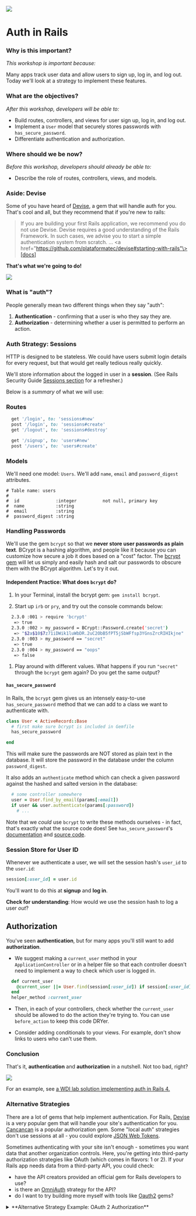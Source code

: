 <!--
Creator: Team
Last Edited by: Brianna
Location: SF
-->

![](https://ga-dash.s3.amazonaws.com/production/assets/logo-9f88ae6c9c3871690e33280fcf557f33.png)

# Auth in Rails

### Why is this important?
<!-- framing the "why" in big-picture/real world examples -->
*This workshop is important because:*

Many apps track user data and allow users to sign up, log in, and log out. Today we'll look at a strategy to implement these features.

### What are the objectives?
<!-- specific/measurable goal for students to achieve -->
*After this workshop, developers will be able to:*

- Build routes, controllers, and views for user sign up, log in, and log out.
- Implement a `User` model that securely stores passwords with `has_secure_password`.
- Differentiate authentication and authorization.

### Where should we be now?
<!-- call out the skills that are prerequisites -->
*Before this workshop, developers should already be able to:*

- Describe the role of routes, controllers, views, and models.   

### Aside: Devise

Some of you have heard of <a href="https://github.com/plataformatec/devise">Devise</a>, a gem that will handle auth for you. That's cool and all, but they recommend that if you're new to rails:

> If you are building your first Rails application, we recommend you do not use Devise. Devise requires a good understanding of the Rails Framework. In such cases, we advise you to start a simple authentication system from scratch. ... <a href="https://github.com/plataformatec/devise#starting-with-rails"\>[docs]</a>

**That's what we're going to do!**

<img src="https://cloud.githubusercontent.com/assets/1329385/11758689/15df1a8c-a023-11e5-9e59-065e5bb5dd23.gif">

### What is "auth"?

People generally mean two different things when they say "auth":

1. **Authentication** - confirming that a user is who they say they are.
2. **Authorization** - determining whether a user is permitted to perform an action.


### Auth Strategy: Sessions

HTTP is designed to be stateless.  We could have users submit login details for every request, but that would get really tedious really quickly.  

We'll store information about the logged in user in a **session**.  (See Rails Security Guide [Sessions section](http://guides.rubyonrails.org/security.html#session) for a refresher.)

Below is a _summary_ of what we will use:

### Routes

```rb
  get '/login', to: 'sessions#new'
  post '/login', to: 'sessions#create'
  get '/logout', to: 'sessions#destroy'

  get '/signup', to: 'users#new'
  post '/users', to: 'users#create'
```

### Models

We'll need one model: `Users`.  We'll add `name`, `email` and `password_digest` attributes.

```
# Table name: users
#
#  id              :integer          not null, primary key
#  name            :string
#  email           :string
#  password_digest :string
```

### Handling Passwords

We'll use the gem `bcrypt` so that we **never store user passwords as plain text**.  BCrypt is a hashing algorithm, and people like it because you can customize how secure a job it does based on a "cost" factor.  The [bcrypt gem](https://github.com/codahale/bcrypt-ruby) will let us simply and easily hash and salt our passwords to obscure them with the BCrypt algorithm. Let's try it out.

#### Independent Practice: What does `bcrypt` do?

1. In your Terminal, install the bcrypt gem: `gem install bcrypt`.

1. Start up `irb` or `pry`, and try out the console commands below:

  ```bash
    2.3.0 :001 > require 'bcrypt'
     => true
    2.3.0 :002 > my_password = BCrypt::Password.create('secret')
     => "$2a$10$7z71iDWik1luWbDR.2uC2ObB5fPT5jSbWFfsp3YGnsZrcRIHIkjne"
    2.3.0 :003 > my_password == "secret"
     => true
    2.3.0 :004 > my_password == "oops"
     => false
  ```

1. Play around with different values.  What happens if you run `"secret"`  through the `bcrypt` gem again? Do you get the same output?


#### `has_secure_password`

In Rails, the `bcrypt` gem gives us an intensely easy-to-use `has_secure_password` method that we can add to a class we want to authenticate with.

```rb
class User < ActiveRecord::Base
  # first make sure bcrypt is included in Gemfile
  has_secure_password

end
```

This will make sure the passwords are NOT stored as plain text in the database.  It will store the password in the database under the column `password_digest`.

It also adds an `authenticate` method which can check a given password against the hashed and salted version in the database:

```rb
  # some controller somewhere
  user = User.find_by_email(params[:email])
  if user && user.authenticate(params[:password])
    # ...
```

Note that we *could* use `bcrypt` to write these methods ourselves - in fact, that's exactly what the source code does!  See `has_secure_password`'s [documentation](http://api.rubyonrails.org/classes/ActiveModel/SecurePassword/ClassMethods.html) and [source code](https://github.com/rails/rails/blob/5-0-stable/activemodel/lib/active_model/secure_password.rb#L53).


### Session Store for User ID

Whenever we authenticate a user, we will set the session hash's `user_id` to the `user.id`:

```rb
session[:user_id] = user.id
```

You'll want to do this at **signup** and **log in**.

**Check for understanding**: How would we use the session hash to log a user *out*?

## Authorization

You've seen **authentication**, but for many apps you'll still want to add **authorization**.

* We suggest making a `current_user` method in your `ApplicationController` or in a helper file so that each controller doesn't need to implement a way to check which user is logged in.

```rb
  def current_user
    @current_user ||= User.find(session[:user_id]) if session[:user_id]
  end
  helper_method :current_user
```

* Then, in each of your controllers, check whether the `current_user` should be allowed to do the action they're trying to. You can use `before_action` to keep this code DRYer.

* Consider adding conditionals to your views. For example, don't show links to users who can't use them.


### Conclusion

That's it, **authentication** and **authorization** in a nutshell.  Not too bad, right?  


<img src="http://i.giphy.com/TEFplLVRDMWBi.gif" style="max-width: 400px;">



For an example, see <a href="https://github.com/SF-WDI-LABS/rails_blog_app/tree/solution_authorization">a WDI lab solution implementing auth in Rails 4.</a>



### Alternative Strategies

There are a lot of gems that help implement authentication.  For Rails,  <a href="https://github.com/plataformatec/devise">Devise</a> is a very popular gem that will handle your site's authentication for you. [Cancancan](https://github.com/CanCanCommunity/cancancan) is a popular authorization gem. Some "local auth" strategies don't use sessions at all - you could explore [JSON Web Tokens](https://jwt.io/).

Sometimes authenticating with your site isn't enough - sometimes you want data that another organization controls. Here, you're getting into third-party authorization strategies like OAuth (which comes in flavors: 1 or 2). If your Rails app needs data from a third-party API, you could check:  
 - have the API creators provided an official gem for Rails developers to use?  
 - is there an [OmniAuth](https://github.com/omniauth/omniauth) strategy for the API?  
 - do I want to try building more myself with tools like [Oauth2](https://github.com/intridea/oauth2/) gems?
 
<details><summary>**Alternative Strategy Example: OAuth 2 Authorization**</summary>

OAuth 2 is a framework for third-party authorization - allowing one application to access data from another application, on a user's behalf.

In the real world, this might correspond to me walking into a bank and telling the teller you said I could have some of your money every month. We'd hope the teller would be skeptical. Maybe they'd ask that you come into the bank yourself and authorize me to withdraw some specific amount of money on a specific schedule.  They'd probably want a copy of my id so they could verify it was me coming back to withdraw money each time. If everything checked out, the bank would give me a special token or passphrase that I could use to get money now and smooth out the transaction now and for some specified amount of time.

On the web, a classic example is an application that aggregates information stored elsewhere. Say we have a user named Sam. Sam wonders: do the times I commit to github have any relationship to the times I'm most active on facebook?  If Sam wants to use a GitFace app that promises to answer that question, he might have to log into his facebook account and github account so the app can access and process his data.  

Sam may not want to give GitFace his login information for both of those sites, so instead GitFace makes an arrangement with github and facebook. Let's consider facebook. When GitFace needs to access restricted data, it will link Sam to a special authorization page the app has set up with facebook.  This page is entirely controlled by facebook - and it relies on GitFace's facebook app id as well as the specific information GitFace is requesting.  Sam will enter in his information in a form on that page.

GitFace never interacts directly with  Sam's login information.  If Sam is authenticated and agrees to share the resource GitFace needs, facebook's server sends back a response that redirects Sam back to the GitFace app.  The response also includes a special code specific to the data GitFace has requested. 

In the background, GitFace then sends a new request to facebook - it needs to convert Sam's permission code into a token.  In order to get the code converted, GitFace also needs to securely identify itself to facebook by telling facebook its client secret.

If the permission code and client secret check out, facbook issues a token that GitFace can use to access the materials approved by Sam. This usually has some expiration time so that the user doesn't have to re-authenticate on every step.  

</details>



